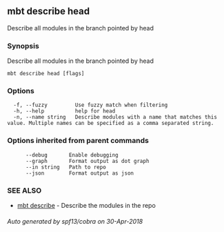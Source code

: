 ## mbt describe head

Describe all modules in the branch pointed by head

### Synopsis


Describe all modules in the branch pointed by head



```
mbt describe head [flags]
```

### Options

```
  -f, --fuzzy         Use fuzzy match when filtering
  -h, --help          help for head
  -n, --name string   Describe modules with a name that matches this value. Multiple names can be specified as a comma separated string.
```

### Options inherited from parent commands

```
      --debug       Enable debugging
      --graph       Format output as dot graph
      --in string   Path to repo
      --json        Format output as json
```

### SEE ALSO
* [mbt describe](mbt_describe.md)	 - Describe the modules in the repo

###### Auto generated by spf13/cobra on 30-Apr-2018
